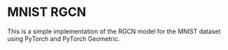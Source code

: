 # MNIST RGCN

This is a simple implementation of the RGCN model for the MNIST dataset using PyTorch and PyTorch Geometric.
